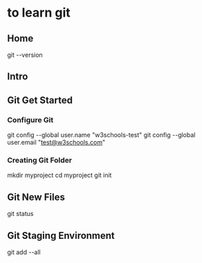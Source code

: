# to learn git

## Home
git --version


## Intro


## Git Get Started
### Configure Git
git config --global user.name "w3schools-test"
git config --global user.email "test@w3schools.com"

### Creating Git Folder
mkdir myproject
cd myproject
git init

## Git New Files
git status

## Git Staging Environment
git add --all